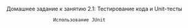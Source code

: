 Домашнее задание к занятию 2.1: Тестирование кода и Unit-тесты

                     Использование JUnit
